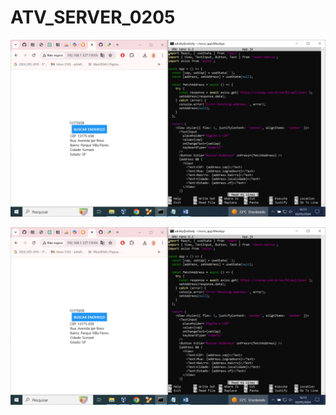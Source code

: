 # ATV_SERVER_0205

![img1](https://github.com/adriinocencio/ATV_SERVER_0205/blob/main/Captura%20de%20Tela%20(6).png?raw=true)

![img2](https://github.com/adriinocencio/ATV_SERVER_0205/blob/main/Captura%20de%20Tela%20(6).png?raw=true)
